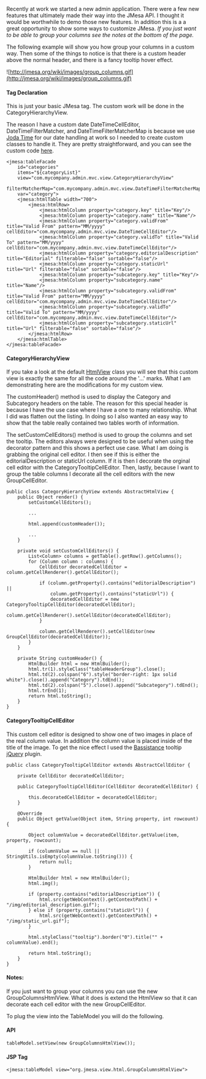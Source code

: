 Recently at work we started a new admin application. There were a few new features that ultimately made their way into the JMesa API. I thought it would be worthwhile to demo those new features. In addition this is a a great opportunity to show some ways to customize JMesa. _If you just want to be able to group your columns see the notes at the bottom of the page._

The following example will show you how group your columns in a custom way. Then some of the things to notice is that there is a custom header above the normal header, and there is a fancy tooltip hover effect.

![http://jmesa.org/wiki/images/group_columns.gif](http://jmesa.org/wiki/images/group_columns.gif)

#### Tag Declaration ####
This is just your basic JMesa tag. The custom work will be done in the CategoryHierarchyView.

The reason I have a custom date DateTimeCellEditor, DateTimeFilterMatcher, and DateTimeFilterMatcherMap is because we use [Joda Time](http://joda-time.sourceforge.net/) for our date handling at work so I needed to create custom classes to handle it. They are pretty straightforward, and you can see the custom code [here](JodaTimeDateHandling.md).

```
<jmesa:tableFacade
    id="categories"
    items="${categoryList}"
    view="com.mycompany.admin.mvc.view.CategoryHierarchyView"
    filterMatcherMap="com.mycompany.admin.mvc.view.DateTimeFilterMatcherMap"
    var="category">
    <jmesa:htmlTable width="700">
        <jmesa:htmlRow>
            <jmesa:htmlColumn property="category.key" title="Key"/>
            <jmesa:htmlColumn property="category.name" title="Name"/>
            <jmesa:htmlColumn property="category.validFrom" title="Valid From" pattern="MM/yyyy" cellEditor="com.mycompany.admin.mvc.view.DateTimeCellEditor"/>
            <jmesa:htmlColumn property="category.validTo" title="Valid To" pattern="MM/yyyy" cellEditor="com.mycompany.admin.mvc.view.DateTimeCellEditor"/>
            <jmesa:htmlColumn property="category.editorialDescription" title="Editorial" filterable="false" sortable="false"/>
            <jmesa:htmlColumn property="category.staticUrl" title="Url" filterable="false" sortable="false"/>
            <jmesa:htmlColumn property="subcategory.key" title="Key"/>
            <jmesa:htmlColumn property="subcategory.name" title="Name"/>
            <jmesa:htmlColumn property="subcategory.validFrom" title="Valid From" pattern="MM/yyyy" cellEditor="com.mycompany.admin.mvc.view.DateTimeCellEditor"/>
            <jmesa:htmlColumn property="subcategory.validTo" title="Valid To" pattern="MM/yyyy" cellEditor="com.mycompany.admin.mvc.view.DateTimeCellEditor"/>
            <jmesa:htmlColumn property="subcategory.staticUrl" title="Url" filterable="false" sortable="false"/>
        </jmesa:htmlRow>
    </jmesa:htmlTable>
</jmesa:tableFacade>
```

#### CategoryHierarchyView ####

If you take a look at the default [HtmlView](http://code.google.com/p/jmesa/source/browse/trunk/jmesa/src/org/jmesa/view/html/HtmlView.java) class you will see that this custom view is exactly the same for all the code around the '...' marks. What I am demonstrating here are the modifications for my custom view.

The customHeader() method is used to display the Category and Subcategory headers on the table. The reason for this special header is because I have the use case where I have a one to many relationship. What I did was flatten out the listing. In doing so I also wanted an easy way to show that the table really contained two tables worth of information.

The setCustomCellEditors() method is used to group the columns and set the tooltip. The editors always were designed to be useful when using the decorator pattern and this shows a perfect use case. What I am doing is grabbing the original cell editor. I then see if this is either the editorialDescription or staticUrl column. If it is then I decorate the orginal cell editor with the CategoryTooltipCellEditor. Then, lastly, because I want to group the table columns I decorate all the cell editors with the new GroupCellEditor.

```
public class CategoryHierarchyView extends AbstractHtmlView {
    public Object render() {
        setCustomCellEditors();

        ...

        html.append(customHeader());

        ...
    }

    private void setCustomCellEditors() {
        List<Column> columns = getTable().getRow().getColumns();
        for (Column column : columns) {
            CellEditor decoratedCellEditor = column.getCellRenderer().getCellEditor();

            if (column.getProperty().contains("editorialDescription") ||
                column.getProperty().contains("staticUrl")) {
                decoratedCellEditor = new CategoryTooltipCellEditor(decoratedCellEditor);
                column.getCellRenderer().setCellEditor(decoratedCellEditor);
            }

            column.getCellRenderer().setCellEditor(new GroupCellEditor(decoratedCellEditor));
        }
    }

    private String customHeader() {
        HtmlBuilder html = new HtmlBuilder();
        html.tr(1).styleClass("tableHeaderGroup").close();
        html.td(2).colspan("6").style("border-right: 1px solid white").close().append("Category").tdEnd();
        html.td(2).colspan("5").close().append("Subcategory").tdEnd();
        html.trEnd(1);
        return html.toString();
    }
}
```

#### CategoryTooltipCellEditor ####

This custom cell editor is designed to show one of two images in place of the real column value. In addition the column value is placed inside of the title of the image. To get the nice effect I used the [Bassistance](http://bassistance.de/jquery-plugins/jquery-plugin-tooltip/) tooltip [jQuery](http://www.jquery.com) plugin.

```
public class CategoryTooltipCellEditor extends AbstractCellEditor {

    private CellEditor decoratedCellEditor;

    public CategoryTooltipCellEditor(CellEditor decoratedCellEditor) {

        this.decoratedCellEditor = decoratedCellEditor;
    }

    @Override
    public Object getValue(Object item, String property, int rowcount) {

        Object columnValue = decoratedCellEditor.getValue(item, property, rowcount);

        if (columnValue == null || StringUtils.isEmpty(columnValue.toString())) {
            return null;
        }

        HtmlBuilder html = new HtmlBuilder();
        html.img();

        if (property.contains("editorialDescription")) {
            html.src(getWebContext().getContextPath() + "/img/editorial_description.gif");
        } else if (property.contains("staticUrl")) {
            html.src(getWebContext().getContextPath() + "/img/static_url.gif");
        }

        html.styleClass("tooltip").border("0").title("" + columnValue).end();

        return html.toString();
    }
}
```

#### Notes: ####

If you just want to group your columns you can use the new GroupColumnsHtmlView. What it does is extend the HtmlView so that it can decorate each cell editor with the new GroupCellEditor.

To plug the view into the TableModel you will do the following.

#### API ####

```
tableModel.setView(new GroupColumnsHtmlView());
```

#### JSP Tag ####

```
<jmesa:tableModel view="org.jmesa.view.html.GroupColumnsHtmlView">
```